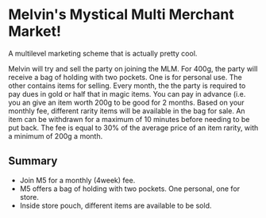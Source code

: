 # Melvin's Mystical Multi Merchant Market!

A multilevel marketing scheme that is actually pretty cool.

Melvin will try and sell the party on joining the MLM. For 400g, the party will receive
a bag of holding with two pockets. One is for personal use. The other contains items
for selling. Every month, the the party is required to pay dues in gold or
half that in magic items. You can pay in advance (i.e. you an give an item worth 200g
to be good for 2 months. Based on your monthly fee, different rarity items will be
available in the bag for sale. An item can be withdrawn for a maximum of 10 minutes
before needing to be put back. The fee is equal to 30% of the average price of an item
rarity, with a minimum of 200g a month.

## Summary

- Join M5 for a monthly (4week) fee.
- M5 offers a bag of holding with two pockets. One personal, one for store.
- Inside store pouch, different items are available to be sold.
